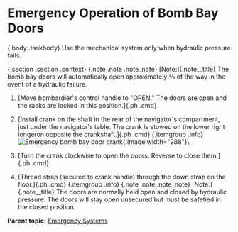 
Emergency Operation of Bomb Bay Doors
=====================================

 {.body .taskbody}
Use the mechanical system only when hydraulic pressure fails.

 {.section .section .context}
 {.note .note .note_note}
[Note:]{.note__title} The bomb bay doors will automatically open
approximately ⅔ of the way in the event of a hydraulic failure.



1.  [Move bombardier\'s control handle to \"OPEN.\" The doors are open
    and the racks are locked in this position.]{.ph .cmd}
2.  [Install crank on the shaft in the rear of the navigator\'s
    compartment, just under the navigator\'s table. The crank is stowed
    on the lower right longeron opposite the crankshaft.]{.ph .cmd}
     {.itemgroup .info}
    \
    ![Emergency bomb bay door
    crank](../images/emerg_bomb_bay.png){.image width="288"}\
    

3.  [Turn the crank clockwise to open the doors. Reverse to close
    them.]{.ph .cmd}
4.  [Thread strap (secured to crank handle) through the down strap on
    the floor.]{.ph .cmd}
     {.itemgroup .info}
     {.note .note .note_note}
    [Note:]{.note__title} The doors are normally held open and closed by
    hydraulic pressure. The doors will stay open unsecured but must be
    safetied in the closed position.
    
    




**Parent topic:** [Emergency
Systems](../mdita/emergency_systems.md "This section covers all of the emergency systems, including the emergency hydraulic wheel lowering system, wing flap system, hydraulic and air brakes, what to do in the event of a complete failure of the hydraulic systems, and miscellaneous emergency equipment.")



